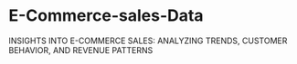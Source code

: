 # E-Commerce-sales-Data
INSIGHTS INTO E-COMMERCE SALES: ANALYZING TRENDS, CUSTOMER BEHAVIOR, AND REVENUE PATTERNS
